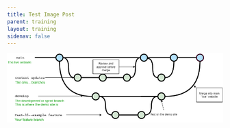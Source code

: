 ```yaml
---
title: Test Image Post
parent: training
layout: training
sidenav: false
---
```

![workflow](/assets/uploads/websiteflow.png "Website Flow")